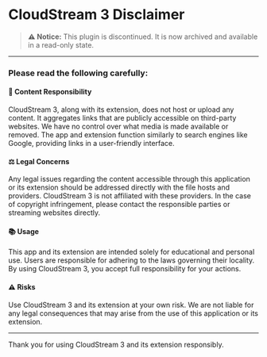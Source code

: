 # CloudStream 3 Disclaimer

> **⚠️ Notice:** This plugin is discontinued. It is now archived and available in a read-only state.

---

### Please read the following carefully:

#### 📝 Content Responsibility
CloudStream 3, along with its extension, does not host or upload any content. It aggregates links that are publicly accessible on third-party websites. We have no control over what media is made available or removed. The app and extension function similarly to search engines like Google, providing links in a user-friendly interface.

#### ⚖️ Legal Concerns
Any legal issues regarding the content accessible through this application or its extension should be addressed directly with the file hosts and providers. CloudStream 3 is not affiliated with these providers. In the case of copyright infringement, please contact the responsible parties or streaming websites directly.

#### 📚 Usage
This app and its extension are intended solely for educational and personal use. Users are responsible for adhering to the laws governing their locality. By using CloudStream 3, you accept full responsibility for your actions.

#### ⚠️ Risks
Use CloudStream 3 and its extension at your own risk. We are not liable for any legal consequences that may arise from the use of this application or its extension.

---

Thank you for using CloudStream 3 and its extension responsibly.
